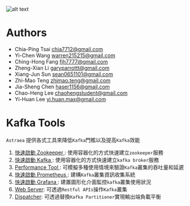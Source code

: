 ![alt text](./logo/opening.gif)

# Authors
- Chia-Ping Tsai <chia7712@gmail.com>
- Yi-Chen   Wang <warren215215@gmail.com>
- Ching-Hong Fang <fjh7777@gmail.com>
- Zheng-Xian Li <garyparrottt@gmail.com>
- Xiang-Jun Sun <sean0651101@gmail.com>
- Zhi-Mao Teng <zhimao.teng@gmail.com>
- Jia-Sheng Chen <haser1156@gmail.com>
- Chao-Heng Lee <chaohengstudent@gmail.com>
- Yi-Huan Lee <yi.huan.max@gmail.com>

# Kafka Tools

`Astraea` 提供各式工具來降低`Kafka`門檻以及提高`Kafka`效能

1. [快速啟動 Zookeeper ](./docs/run_zookeeper.md): 使用容器化的方式快速建立`zookeeper`服務
2. [快速啟動 Kafka ](./docs/run_kafka_broker.md): 使用容器化的方式快速建立`kafka broker`服務
3. [Performance Tool ](./docs/performance_benchmark.md): 可模擬多種使用情境來驗證`Kafka`叢集的吞吐量和延遲
4. [快速啟動 Prometheus ](./docs/run_prometheus.md):  建構`Kafka`叢集資訊收集系統
5. [快速啟動 Grafana ](./docs/run_grafana.md): 建置圖形化介面監控`kafka`叢集使用狀況
6. [Web Server](./docs/web_server/README.md): 可透過`Restful APIs`操作`Kafka`叢集
7. [Dispatcher](./docs/Dispatcher.md): 可透過替換`Kafka Partitioner`實現輸出端負載平衡
   